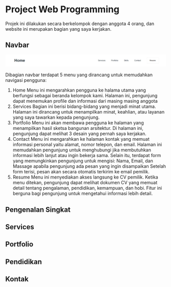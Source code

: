 # Project Web Programming

Projek ini dilakukan secara berkelompok dengan anggota 4 orang, dan website ini merupakan bagian yang saya kerjakan. 

## Navbar
![reference_image](/images/1.png)

Dibagian navbar terdapat 5 menu yang dirancang untuk memudahkan navigasi pengguna:

1. Home
   Menu ini mengarahkan pengguna ke halama utama yang berfungsi sebagai beranda kelompok kami. Halaman ini, pengunjung dapat menemukan profile dan informasi dari masing masing anggota 
2. Services
   Bagian ini berisi bidang-bidang yang menjadi minat utama. Halaman ini dirancang untuk menampilkan minat, keahlian, atau layanan yang saya tawarkan kepada pengunjung.
3. Portfolio
   Menu ini akan membawa pengguna ke halaman yang menampilkan hasil sketsa bangunan arsitektur. Di halaman ini, pengunjung dapat melihat 3 desain yang pernah saya kerjakan.
4. Contact
   Menu ini mengarahkan ke halaman kontak yang memuat informasi personal yaitu alamat, nomor telepon, dan email. Halaman ini memudahkan pengunjung untuk menghubungi jika membutuhkan informasi lebih lanjut atau ingin bekerja sama.
   Selain itu, terdapat form yang memungkinkan pengunjung untuk mengisi: Nama, Email, dan Massage apabila pengunjung ada pesan yang ingin disampaikan
   Setelah form terisi, pesan akan secara otomatis terkirim ke email pemilik.
6. Resume
   Menu ini menyediakan akses langsung ke CV pemilik. Ketika menu ditekan, pengunjung dapat melihat dokumen CV yang memuat detail tentang pengalaman, pendidikan, kemampuan, dan hobi. Fitur ini berguna bagi pengunjung untuk mengetahui informasi lebih detail.

## Pengenalan Singkat

## Services

## Portfolio

## Pendidikan

## Kontak
